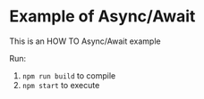 # Example of Async/Await

This is an HOW TO Async/Await example

Run:

1. `npm run build` to compile
2. `npm start` to execute